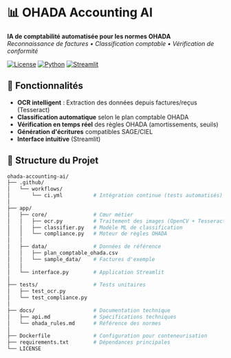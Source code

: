 # 📊 OHADA Accounting AI

**IA de comptabilité automatisée pour les normes OHADA**  
*Reconnaissance de factures • Classification comptable • Vérification de conformité*

[![License](https://img.shields.io/badge/License-MIT-green.svg)](LICENSE)
[![Python](https://img.shields.io/badge/Python-3.8%2B-blue)](https://www.python.org/)
[![Streamlit](https://img.shields.io/badge/UI-Streamlit-FF4B4B)](https://streamlit.io/)

## 🌟 Fonctionnalités
- **OCR intelligent** : Extraction des données depuis factures/reçus (Tesseract)
- **Classification automatique** selon le plan comptable OHADA
- **Vérification en temps réel** des règles OHADA (amortissements, seuils)
- **Génération d'écritures** compatibles SAGE/CIEL
- **Interface intuitive** (Streamlit)

## 🚀 Structure du Projet
```bash
ohada-accounting-ai/
├── .github/
│   └── workflows/
│       └── ci.yml          # Intégration continue (tests automatisés)
│
├── app/
│   ├── core/               # Cœur métier
│   │   ├── ocr.py          # Traitement des images (OpenCV + Tesseract)
│   │   ├── classifier.py   # Modèle ML de classification
│   │   └── compliance.py   # Moteur de règles OHADA
│   │
│   ├── data/               # Données de référence
│   │   ├── plan_comptable_ohada.csv
│   │   └── sample_data/    # Factures d'exemple
│   │
│   └── interface.py        # Application Streamlit
│
├── tests/                  # Tests unitaires
│   ├── test_ocr.py
│   └── test_compliance.py
│
├── docs/                   # Documentation technique
│   ├── api.md              # Spécifications techniques
│   └── ohada_rules.md      # Référence des normes
│
├── Dockerfile              # Configuration pour conteneurisation
├── requirements.txt        # Dépendances principales
└── LICENSE
